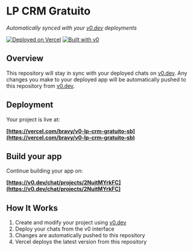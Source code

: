 # LP CRM Gratuito

*Automatically synced with your [v0.dev](https://v0.dev) deployments*

[![Deployed on Vercel](https://img.shields.io/badge/Deployed%20on-Vercel-black?style=for-the-badge&logo=vercel)](https://vercel.com/bravy/v0-lp-crm-gratuito-sb)
[![Built with v0](https://img.shields.io/badge/Built%20with-v0.dev-black?style=for-the-badge)](https://v0.dev/chat/projects/2NuitMYrkFC)

## Overview

This repository will stay in sync with your deployed chats on [v0.dev](https://v0.dev).
Any changes you make to your deployed app will be automatically pushed to this repository from [v0.dev](https://v0.dev).

## Deployment

Your project is live at:

**[https://vercel.com/bravy/v0-lp-crm-gratuito-sb](https://vercel.com/bravy/v0-lp-crm-gratuito-sb)**

## Build your app

Continue building your app on:

**[https://v0.dev/chat/projects/2NuitMYrkFC](https://v0.dev/chat/projects/2NuitMYrkFC)**

## How It Works

1. Create and modify your project using [v0.dev](https://v0.dev)
2. Deploy your chats from the v0 interface
3. Changes are automatically pushed to this repository
4. Vercel deploys the latest version from this repository